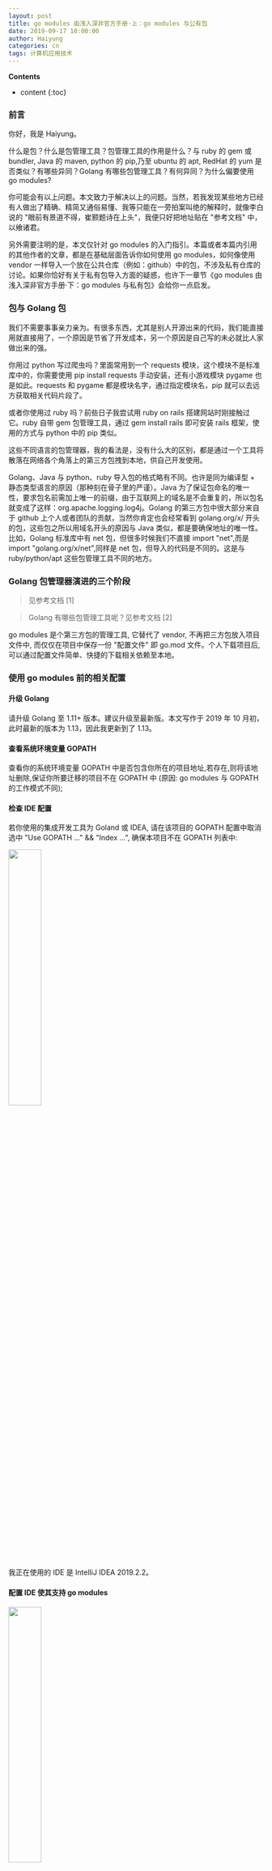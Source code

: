 ```yaml
---
layout: post
title: go modules 由浅入深非官方手册·上：go modules 与公有包
date: 2019-09-17 10:00:00
author: Haiyung
categories: cn
tags: 计算机应用技术
--- 
```


__Contents__

* content
{:toc}

### 前言
你好，我是 Haiyung。

什么是包？什么是包管理工具？包管理工具的作用是什么？与 ruby 的 gem 或 bundler, Java 的 maven, python 的 pip,乃至 ubuntu 的 apt, RedHat 的 yum 是否类似？有哪些异同？Golang 有哪些包管理工具？有何异同？为什么偏要使用 go modules?

你可能会有以上问题。本文致力于解决以上的问题。当然，若我发现某些地方已经有人做出了精确、精简又通俗易懂、我等只能在一旁拍案叫绝的解释时，就像李白说的 "眼前有景道不得，崔颢题诗在上头"，我便只好把地址贴在 "参考文档" 中，以飨诸君。

另外需要注明的是，本文仅针对 go modules 的入门指引。本篇或者本篇内引用的其他作者的文章，都是在基础层面告诉你如何使用 go modules，如何像使用 vendor 一样导入一个放在公共仓库（例如：github）中的包，不涉及私有仓库的讨论。如果你恰好有关于私有包导入方面的疑惑，也许下一章节《go modules 由浅入深非官方手册·下：go modules 与私有包》会给你一点启发。

### 包与 Golang 包

我们不需要事事亲力亲为。有很多东西，尤其是别人开源出来的代码，我们能直接用就直接用了，一个原因是节省了开发成本，另一个原因是自己写的未必就比人家做出来的强。

你用过 python 写过爬虫吗？里面常用到一个 requests 模块，这个模块不是标准库中的，你需要使用 pip install requests 手动安装，还有小游戏模块 pygame 也是如此。requests 和 pygame 都是模块名字，通过指定模块名，pip 就可以去远方获取相关代码片段了。

或者你使用过 ruby 吗？前些日子我尝试用 ruby on rails 搭建网站时刚接触过它。ruby 自带 gem 包管理工具，通过 gem install rails 即可安装 rails 框架，使用的方式与 python 中的 pip 类似。

这些不同语言的包管理器，我的看法是，没有什么大的区别，都是通过一个工具将散落在网络各个角落上的第三方包拽到本地，供自己开发使用。

Golang、Java 与 python、ruby 导入包的格式略有不同。也许是同为编译型 + 静态类型语言的原因（那种刻在骨子里的严谨）。Java 为了保证包命名的唯一性，要求包名前需加上唯一的前缀，由于互联网上的域名是不会重复的，所以包名就变成了这样：org.apache.logging.log4j。Golang 的第三方包中很大部分来自于 github 上个人或者团队的贡献，当然你肯定也会经常看到 golang.org/x/ 开头的包，这些包之所以用域名开头的原因与 Java 类似，都是要确保地址的唯一性。比如，Golang 标准库中有 net 包，但很多时候我们不直接 import "net",而是 import "golang.org/x/net",同样是 net 包，但导入的代码是不同的。这是与 ruby/python/apt 这些包管理工具不同的地方。

### Golang 包管理器演进的三个阶段 

> 见参考文档 [1]

> Golang 有哪些包管理工具呢？见参考文档 [2]

go modules 是个第三方包的管理工具, 它替代了 vendor, 不再把三方包放入项目文件中, 而仅仅在项目中保存一份 "配置文件" 即 go.mod 文件。个人下载项目后, 可以通过配置文件简单、快捷的下载相关依赖至本地。

### 使用 go modules 前的相关配置

#### 升级 Golang

请升级 Golang 至 1.11+ 版本。建议升级至最新版。本文写作于 2019 年 10 月初，此时最新的版本为 1.13，因此我更新到了 1.13。

#### 查看系统环境变量 GOPATH

查看你的系统环境变量 GOPATH 中是否包含你所在的项目地址,若存在,则将该地址删除,保证你所要迁移的项目不在 GOPATH 中 (原因: go modules 与 GOPATH 的工作模式不同);

#### 检查 IDE 配置

若你使用的集成开发工具为 Goland 或 IDEA, 请在该项目的 GOPATH 配置中取消选中 "Use GOPATH ..." && "Index ...", 确保本项目不在 GOPATH 列表中:

<p>
    <img src="/images/go-modules-gopath-settings.jpg" width="36%">
</p>

我正在使用的 IDE 是 IntelliJ IDEA 2019.2.2。

#### 配置 IDE 使其支持 go modules

<p>
    <img src="/images/go-modules-settings.jpg" width="36%">
</p>

配置 GOPROXY 是为了在获取一些不方便得到的包时使用代理( 例如golang.org/x/... 模块 ),推荐的 GOPROXY 有:

- [推荐]七牛云: https://goproxy.cn/
- 阿里云: https://mirrors.aliyun.com/goproxy/ 
- goproxy.io:https://goproxy.io/

注意：当你的项目为 GOPATH + vendor 模式时，有时你发现始终无法导入某个位于本地的模块，这时就要看看是否开启了 go modules。因为go modules 模式下导入包的机制与 vendor 是不同的。

### 新项目·使用 go modules 之解决方案

> 官方英文文档请查阅参考文档 [3]

> 中文文档请查阅参考文档 [4]

> 你需要了解 go 的相关命令，在命令行中查看：
> 
> 1. go help（显示所有的 go 命令以及相应命令功能）
>
> 2. go mod help（显示 go mod 支持的所有命令及对应的功能）

1. 在项目根目录下执行 go mod init {module_name} 

   例如 go mod init github.com/haiyung/test；该命令会生成 go.mod 文件，并把当前项目的包交给 go modules 管理。

2. 此时，假如你在实现某个功能时需要导入某个外部包，例如该包为：github.com/ungerik/go-dry

   你需要将该包信息加入 go.mod 中：go mod edit -require=github.com/ungerik/go-dry@654ae31
   
   - 关于 go mod edit 的详细用法请参照：go mod help edit
   - 使用 go mod edit 将某包加入至 go modules 管理中时，需要遵循 "语义化版本"，这个版本可以是 github 中的 release tag（如 v3.10.1），也可以是项目的 commit number（如案例中的 "654ae31"），但是不写不行。

3. 将需要的外部包加入到 go modules 中后，你就可以使用该包了，成品如下 ...

   项目结构：
   ```
   gomod
        - go.mod
        - main.go
   ```
   
   go.mod 信息：
   ```
   module github.com/haiyung/gomod
   go 1.13
   require github.com/ungerik/go-dry 654ae31
   ```
   
   main.go 代码：
   ```
   package main
   import (
           "fmt"
           "github.com/ungerik/go-dry"
   )
   func main() {
           testSlice := []string{"Java",  "Golang", "Python"}
           if dry.StringInSlice("Golang",  testSlice) {
                   fmt.Println("string exists in slice")
           } else {
                   fmt.Println("string not exists in slice")
           }
   }
   ```

4. 确认 GOPROXY 是否绑定 https://goproxy.cn/ 

   在命令行执行 echo $GOPROXY，若返回空，go modules 管理下的该项目包的下载将默认走 https://proxy.golang.org 代理，由于 GFW 的缘故，这个代理是不通的，这会导致下一步下载包的过程失败，失败信息如下：
   
   ```
   go get github.com/astaxie/beego
   报错信息： 
   go get github.com/astaxie/beego: module github.com/astaxie/beego: Get https://proxy.golang.org/github.com/astaxie/beego/@v/list: dial tcp 172.217.24.17:443: i/o timeout
   ```
   
   你需要配置 GOPROXY： export GOPROXY=https://goproxy.cn/
   
   配置完成后请验证： echo $GOPROXY

5. 现在仅仅有了 go.mod 配置信息，并配置了国内的代理，接下来我们通过配置文件 go.mod 将需要的包下载至本地。

   ```
   go mod download
   // 这个命令负责将 go.mod 中指明的包下载至 GOPATH/pkg/mod 中，若你环境中的 GOPATH 为空，则会创建默认路径 - 家目录下的 go 文件夹中。
   ```

6. 现在你可以测试一下了，执行 go run main.go 看代码能不能正常跑起来。

   其实，当你完善了 go.mod 文件，并不需要第 5 步的手动下载。只要在 go modules 包管理模式下，不管你执行 go run 还是 go build/go install，它都会先后执行三个步骤：
   
   - 扫描项目文件，查看有无遗漏的第三方包，若有，则把该包最新版本信息更新至 go.mod 中；
   - 执行 go mod download
   - 执行对应的 go run/go build/go install 命令

7. go.mod 和 go.sum 文件的作用

   go.mod 文件记录了所需要的三方包地址、版本,主要用于支持可重现构建。
   
   go.sum 文件主要记录了所有在构建过程中访问到的模块的 checksums，用于保证我们的代码在传输过程中没有被纂改。

8. go mod 其他命令
   
   - go mod tidy 根据现有项目的导入路径自动更新依赖包管理, 下载相关依赖至本地, 并清除无用的依赖
   - go mod edit -droprequire=github.com/ungerik/go-dry 操作 go.mod 文件，删除指定的依赖
   - go clean -modcache 删除本地存储的所有 mod

### 老项目·包管理器迁移至 go modules 之解决方案

因为是老项目，所以该项目很可能已经存在若干个第三包依赖了。此处我们仍不探究私有包的引用，比如贵司内部可能有自己的工具包，该工具包放在了自己私有仓库中，这样的包我们暂时不做讨论。现在我们假设你的老项目仅用到了公共仓库中的三方包。

1. 在项目根目录下执行 go mod init {module_name}，初始化 go modules，生成 go.mod 文件。

   假如你的项目正在使用 glide、dep 之类的工具，初始化操作会自动接管之前的包管理器，把之前包管理器中存放的相关包信息复制到 go.mod 文件中。

2. 如上一小节《新项目·使用 go modules 之解决方案》中第 4 点一样：确认 GOPROXY 是否绑定 https://goproxy.cn/ 

3. 如果 go mod 此时已经接管了之前使用的包管理工具，那么 go.mod 文件中想必或多或少已经导入了些许三方包信息；如果之前没有任何包管理器，那么 go.mod 文件将是空的。

   接下来，你需要扫描你的项目，把所有依赖包信息导入至 go.mod 文件，使用命令 go mod tidy 即可一键完成。

4. 尝试编译一下吧。

### 参考文档
1. Go 包管理解决之道（发布于 2018 年） https://windmt.com/2018/11/08/first-look-go-modules/

   Go 包管理的前世今生（发布于 2017 年） https://www.infoq.cn/article/history-go-package-management

2. 包管理工具官方汇总 https://github.com/golang/go/wiki/PackageManagementTools

3. Go Modules 官方入门教程[英文]
   
   Modules（持续更新中） https://github.com/golang/go/wiki/Modules
   
   The Go Blog - Using Go Modules https://blog.golang.org/using-go-modules
   
   The Go Blog - Migrating To Go Modules https://blog.golang.org/migrating-to-go-modules
   
   The Go Blog - Publishing Go Modules https://blog.golang.org/publishing-go-modules

4. Go Modules 中文入门教程

   Go Modules 内部分享（发布于 2019 年 5 月） https://xuanwo.io/2019/05/27/go-modules/
   
   Go Modules 迁移实战经验（发布于 2019 年 8 月） https://xuanwo.io/2019/08/22/go-modules-migrate/
   
   初窥Go module（发布于 2018 年 7 月）https://tonybai.com/2018/07/15/hello-go-module/

5. Go 命令中文翻译 https://www.cnblogs.com/sunsky303/p/10788982.html

5. 七牛云 Go Modules 代理仓库服务: https://goproxy.cn/

6. 阿里云 Go Modules 代理仓库服务: https://mirrors.aliyun.com/goproxy/

7. GOPROXY.IO 提供的 Go Modules 代理仓库服务: https://goproxy.io/

8. 其他中文教程汇总

   - https://ieevee.com/tech/2017/07/10/go-import.html
   - https://lingchao.xin/post/using-go-modules.html
   - http://blog.ipalfish.com/?p=443
   - https://www.w3xue.com/exp/article/20191/18332.html
   - https://www.cnblogs.com/dhcn/p/11321376.html
   - https://objcoding.com/2018/09/13/go-modules/
   - https://mojotv.cn/2019/04/02/go-1.2-go-mod-tutorial
   - https://www.v2ex.com/t/566723
   - https://mp.weixin.qq.com/s/QZAgSZsaQ1H6lKkhaFgxoA
   - https://blog.csdn.net/zl1zl2zl3/article/details/83181165
   - https://juejin.im/post/5c6ac37cf265da2de7134242